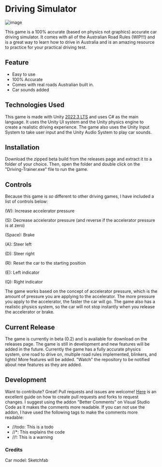 # Driving Simulator
![image](https://github.com/user-attachments/assets/d150f720-6df5-4121-bb93-f4051f26ee0e)

This game is a 100% accurate (based on physics not graphics) accurate car driving simulator. It comes with all of the Australian Road Rules (WIP!!!) and is a great way to learn how to drive in Australia and is an amazing resource to practice for your practical driving test.

## Feature
- Easy to use
- 100% Accurate
- Comes with real roads Australian built in.
- Car sounds added

## Technologies Used
This game is made with Unity [2022.3 LTS] and uses C# as the main language. It uses the Unity UI system and the Unity physics engine to create a realistic driving experience. The game also uses the Unity Input System to take user input and the Unity Audio System to play car sounds.

## Installation
Download the zipped beta build from the releases page and extract it to a folder of your choice. Then, open the folder and double click on the "Driving-Trainer.exe" file to run the game.

## Controls
Because this game is *so* different to other driving games, I have included a list of controls below:

(W): Increase accelerator pressure

(S): Decrease accelerator pressure (and reverse if the accelerator pressure is at zero)

(Space): Brake

(A): Steer left

(D): Steer right

(R): Reset the car to the starting position

(E): Left indicator

(Q): Right indicator

The game works based on the concept of accelerator pressure, which is the amount of pressure you are applying to the accelerator. The more pressure you apply to the accelerator, the faster the car will go. The game also has a realistic physics system, so the car will not stop instantly when you release the accelerator or brake.

## Current Release
The game is currently in beta (0.2) and is available for download on the releases page. The game is still in development and new features will be added in the future. Currently the game has a fully accurate physics system, one road to drive on, multiple road rules implemented, blinkers, and lights! More features will be added. "Watch" the repository to be notified about new features as they are added.

## Development
Want to contribute? Great! Pull requests and issues are welcome! [Here] is an excellent guide on how to create pull requests and forks to request changes. I suggest using the addon "Better Comments" on Visual Studio Code as it makes the comments more readable. If you can not use the addon, I have used the following tags to make the comments more readable:

- //todo: This is a todo
- //*: This explains the code
- //!: This is a warning

[//]: # (These are reference links used in the body of this note and get stripped out when the markdown processor does its job.)

   [Here]: <https://www.dataschool.io/how-to-contribute-on-github/>
   [2022.3 LTS]: <https://docs.unity.cn/Manual/UnityManual.html>


### Credits
Car model: Sketchfab
